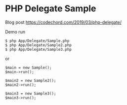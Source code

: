 # PHP Delegate Sample


Blog post 
https://codechord.com/2019/03/php-delegate/


Demo run 
```
$ php App/Delegate/Sample.php
$ php App/Delegate/Sample2.php
$ php App/Delegate/Sample3.php
```

or

```
$main = new Sample();
$main->run();

$main2 = new Sample2();
$main2->run();

$main3 = new Sample3();
$main3->run();
```

